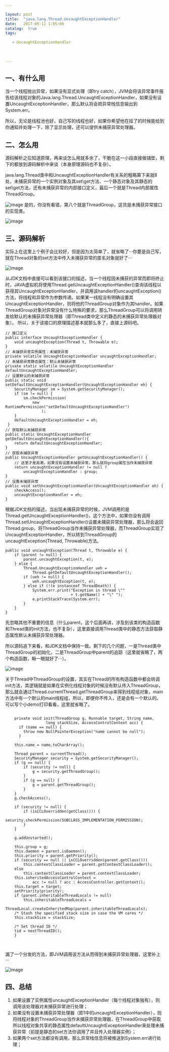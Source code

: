 ```yaml
---

layout: post
title:  "java.lang.Thread.UncaughtExceptionHandler"
date:   2017-05-11 1:05:00
catalog:  true
tags:

   - UncaughtExceptionHandler
   
       
   
---
```


## 一、有什么用

当一个线程抛出异常，如果没有显式处理（即try catch），JVM会将该异常事件报告给该线程对象的Java.lang.Thread.UncaughtExceptionHandler，如果没有设置UncaughtExceptionHandler，那么默认将会把异常栈信息输出到System.err。

   所以，无论是线程池也好，自己写的线程也好，如果你希望他在挂了的时候能给到你通知并处理一下，除了显示处理，还可以提供未捕获异常处理器。
## 二、怎么用

源码解析之后知道原理，再来谈怎么用就多余了，干脆在这一小段直接做铺垫，剩下的都放到源码解析中来谈（本身原理源码也不复杂）。

  java.lang.Thread类中和UncaughtExceptionHandler有关系的粗略算下来就8处，未捕获异常的一个实例对象及其set\get方法、一个静态对象及其静态的set\get方法，还有未捕获异常的内部接口定义，最后一个就是Thread内部属性ThreadGroup。
  
  ![image](http://img.blog.csdn.net/20160416133535685?watermark/2/text/aHR0cDovL2Jsb2cuY3Nkbi5uZXQv/font/5a6L5L2T/fontsize/400/fill/I0JBQkFCMA==/dissolve/70/gravity/Center)
  是的，你没有看错，第八个就是ThreadGroup，这货是未捕获异常接口的实现类。
  
  ![image](http://img.blog.csdn.net/20160416133701121?watermark/2/text/aHR0cDovL2Jsb2cuY3Nkbi5uZXQv/font/5a6L5L2T/fontsize/400/fill/I0JBQkFCMA==/dissolve/70/gravity/Center)
  
## 三、源码解析

实际上在这里上个例子会比较好，但是因为太简单了，就省略了···你要是自己写，就在Thread对象的set方法中传入未捕获异常的匿名对象就好了···

![image](http://img.blog.csdn.net/20160416134508072?watermark/2/text/aHR0cDovL2Jsb2cuY3Nkbi5uZXQv/font/5a6L5L2T/fontsize/400/fill/I0JBQkFCMA==/dissolve/70/gravity/Center)

从JDK文档中直接可以看到该接口的描述，当一个线程因未捕获的异常而即将终止时，JAVA虚拟机将使用Thread.getUncaughtExceptionHandler()查询该线程以获得其UncaughtExceptionHandler，并调用该handler的uncaughtException()方法，将线程和异常作为参数传递。如果某一线程没有明确设置其UncaughtExceptionHandler，则将他的ThreadGroup对象作为其handler。如果ThreadGroup对象对异常没有什么特殊的要求，那么ThreadGroup可以将调用转发给默认的未捕获异常处理器（即Thread类中定义的静态的未捕获异常处理器对象）。
    所以，关于该接口的原理描述基本就那么多了，直接上源码吧。
    
```
// 接口定义  
public interface UncaughtExceptionHandler {  
    void uncaughtException(Thread t, Throwable e);  
}  
// 未捕获异常实例属性：未捕获异常  
private volatile UncaughtExceptionHandler uncaughtExceptionHandler;  
// 未捕获异常静态属性：默认未捕获异常  
private static volatile UncaughtExceptionHandler defaultUncaughtExceptionHandler;  
// 设置默认的未捕获异常  
public static void setDefaultUncaughtExceptionHandler(UncaughtExceptionHandler eh) {  
    SecurityManager sm = System.getSecurityManager();  
    if (sm != null) {  
        sm.checkPermission(  
            new RuntimePermission("setDefaultUncaughtExceptionHandler")  
                );  
    }  
    defaultUncaughtExceptionHandler = eh;  
 }  
// 获取默认未捕获异常  
public static UncaughtExceptionHandler getDefaultUncaughtExceptionHandler(){  
    return defaultUncaughtExceptionHandler;  
}  
// 获取未捕获异常  
public UncaughtExceptionHandler getUncaughtExceptionHandler() {  
    // 这里才是高潮，如果没有设置未捕获异常，那么就将group属性当作未捕获异常  
    return uncaughtExceptionHandler != null ?  
        uncaughtExceptionHandler : group;  
}  
// 设置未捕获异常  
public void setUncaughtExceptionHandler(UncaughtExceptionHandler eh) {  
    checkAccess();  
    uncaughtExceptionHandler = eh;  
}  
```

根据JDK文档的描述，当出现未捕获异常的时候，JVM调用的是Thread.getUncaughtExceptionHandler()，这个方法中，如果你没有调用Thread.setUncaughtExceptionHandler()设置未捕获异常处理器，那么将会返回Thread.group，将ThreadGroup当作未捕获异常处理器，而ThreadGroup实现了UncaughtExceptionHandler，所以转到ThreadGroup的uncaughtException(Thread, Throwable)方法。

```
public void uncaughtException(Thread t, Throwable e) {  
    if (parent != null) {  
        parent.uncaughtException(t, e);  
    } else {  
        Thread.UncaughtExceptionHandler ueh =  
            Thread.getDefaultUncaughtExceptionHandler();  
        if (ueh != null) {  
            ueh.uncaughtException(t, e);  
        } else if (!(e instanceof ThreadDeath)) {  
            System.err.print("Exception in thread \""  
                             + t.getName() + "\" ");  
            e.printStackTrace(System.err);  
        }  
    }  
}  
```
先忽略其他不重要的信息（什么parent，这个后面再讲，涉及到该类的构造函数和Thread类的init方法，也不复杂），这里直接调用Thread类中的静态方法获取静态属性默认未捕获异常处理器。

   所以源码追下来看，和JDK文档中保持一致。剩下的几个问题，一是Thread类中ThreadGroup的初始化，二是ThreadGroup中parent的追踪（这里就省略了，两个构造函数，瞅一眼就好了···）。
   
   ![image](http://img.blog.csdn.net/20160416140515507?watermark/2/text/aHR0cDovL2Jsb2cuY3Nkbi5uZXQv/font/5a6L5L2T/fontsize/400/fill/I0JBQkFCMA==/dissolve/70/gravity/Center)
   
   关于Thread中ThreadGroup的设置，其实在Thread的所有构造函数中都会转调init方法，其逻辑就是如果在实例化线程对象的时候没有默认传入ThreadGroup，那么就会通过Thread.currentThread.getThreadGroup来得到线程组对象，main方法中有一个默认的main线程组，所以，即便你不传入，还是会有一个默认的。可以写个小demo打印看看，这里就省略了。
   
```

    private void init(ThreadGroup g, Runnable target, String name,  
                  long stackSize, AccessControlContext acc) {  
      if (name == null) {  
        throw new NullPointerException("name cannot be null");  
      }  
  
    this.name = name.toCharArray();  
  
    Thread parent = currentThread();  
    SecurityManager security = System.getSecurityManager();  
    if (g == null) {  
        if (security != null) {  
            g = security.getThreadGroup();  
        }  
        if (g == null) {  
            g = parent.getThreadGroup();  
        }  
    }  
    g.checkAccess();  
  
    if (security != null) {  
        if (isCCLOverridden(getClass())) {  
            security.checkPermission(SUBCLASS_IMPLEMENTATION_PERMISSION);  
        }  
    }  
  
    g.addUnstarted();  
  
    this.group = g;  
    this.daemon = parent.isDaemon();  
    this.priority = parent.getPriority();  
    if (security == null || isCCLOverridden(parent.getClass()))  
        this.contextClassLoader = parent.getContextClassLoader();  
    else  
        this.contextClassLoader = parent.contextClassLoader;  
    this.inheritedAccessControlContext =  
            acc != null ? acc : AccessController.getContext();  
    this.target = target;  
    setPriority(priority);  
    if (parent.inheritableThreadLocals != null)  
        this.inheritableThreadLocals =  
            ThreadLocal.createInheritedMap(parent.inheritableThreadLocals);  
    /* Stash the specified stack size in case the VM cares */  
    this.stackSize = stackSize;  
  
    /* Set thread ID */  
    tid = nextThreadID();  
    }



```   

 漏了一个分发的方法，即JVM调用该方法从而得到未捕获异常处理器，这里补上···
 
 ![image](http://img.blog.csdn.net/20160426224437805?watermark/2/text/aHR0cDovL2Jsb2cuY3Nkbi5uZXQv/font/5a6L5L2T/fontsize/400/fill/I0JBQkFCMA==/dissolve/70/gravity/Center)
 
 
## 四、总结

1. 如果设置了实例属性uncaughtExceptionHandler（每个线程对象独有），则调用该处理器对未捕获异常进行处理；
 2. 如果没有设置未捕获异常处理器（即1中的uncaughtExceptionHandler），则将线程对象的ThreadGroup当作未捕获异常处理器，在ThreadGroup中获取所以线程对象共享的静态属性defaultUncaughtExceptionHandler来处理未捕获异常（前提是静态的set方法你调用了并且传入处理器实例）；
 3. 如果两个set方法都没有调用，那么异常栈信息将被推送到System.err进行处理；
